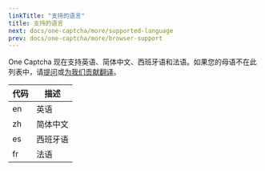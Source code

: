 ```yaml
---
linkTitle: "支持的语言"
title: 支持的语言
next: docs/one-captcha/more/supported-language
prev: docs/one-captcha/more/browser-support
---
```


One Captcha 现在支持英语、简体中文、西班牙语和法语。如果您的母语不在此列表中，请[提问](https://github.com/Dev-Huang1/One-Captcha/issues)或[为我们贡献翻译](https://github.com/Dev-Huang1/One-Captcha/blob/main/assets/api/v3-db/api.js)。

| 代码 | 描述 |
| ---- | ---- |
| en | 英语 |
| zh | 简体中文 |
| es | 西班牙语 |
| fr | 法语 |
